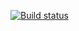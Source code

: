 [![Build status](https://ci.appveyor.com/api/projects/status/tlla1twhd4eeas94?svg=true)](https://ci.appveyor.com/project/lmartemyanova/class-hw)